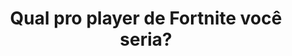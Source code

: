 ---
type: test
title: Qual pro player de Fortnite você seria?
game: Fortnite
image:
  name: Fortnite Pro Players
  src: ../../static/assets/images/fortnite-competitivo.jpeg
featured: true

questions:
  -
    id: 7d69e2d6-dded-4d73-8ee4-77f598218866
    title: Qual a sua escopeta favorita?
    options:
      -
        key: A
        text: Pump
      -
        key: B
        text: Tática
      -
        key: C
        text: Combate
      -
        key: D
        text: Tambor
  -
    id: de53b91e-fb9b-4885-9fce-f825ebbf1e6d
    title: Em qual temporada você começou a jogar?
    options:
      -
        key: A
        text: Temporada 1, 2 ou 3
      -
        key: B
        text: Temporada 4, 5 ou 6
      -
        key: C
        text: Temporada 7, 8 ou 9
      -
        key: D
        text:  'Capítulo 2: Temporada 1'
  -
    id: 40b52bc1-efb8-4d41-a47b-969b4378ff04
    title: Qual o seu time brasileiro preferido?
    options:
      -
        key: A
        text: Cloud 9
      -
        key: B
        text: The Boys
      -
        key: C
        text: RED Canids
      -
        key: D
        text: DC Team
  -
    id: 9d1ae521-5004-4ea8-a1b6-ca26e781a820
    title: Qual o seu spot favorito?
    options:
      -
        key: A
        text: Fontes Salgadas
      -
        key: B
        text: Parque Agradável
      -
        key: C
        text: Via do Varejo
      -
        key: D
        text: Pântano Glup
  -
    id: cc09d8a9-5c9c-450b-83d3-0908a02329d4
    title: Qual seu modo de jogo preferido?
    options:
      -
        key: A
        text: Solo
      -
        key: B
        text: Duo
      -
        key: C
        text: Trio
      -
        key: D
        text: Squad
        
result:
  statement:
    final: Você seria
    share: Eu seria %s! E você, qual pro player de Fortnite você seria?

  items:
    -
      id: b8d723ec-c8dd-4ca1-ad81-a634067bda08
      title: Igor "drakoNz" Fernandes
      image:
        name: Igor Fernandes
        src: ../../static/assets/images/igor-fernandes.jpg
    -
      id: f7780242-43b0-4324-a33d-850cbb6f5082
      title: Nicolas "Nicks" Polonio
      image:
        name: Nicolas Polonio
        src: ../../static/assets/images/nicolas-polonio.jpg
    -
      id: 252aa0f8-52c8-4195-8d7c-c0f26079d244
      title: Gabriel "MasteerXD" Marques
      image:
        name: Gabriel Marques
        src: ../../static/assets/images/gabriel-marques.jpg
    -
      id: af197dcd-64ea-4097-b6e7-b0d4308b869e
      title: Patrick "blackoutz" Garcia
      image:
        name: Patrick Garcia
        src: ../../static/assets/images/patrick-garcia.jpg
    -
      id: c97fe387-dba8-4484-8a0b-a6b4a57eee0b
      title: Leonardo "leleo" Dametto
      image:
        name: Leonardo Dametto
        src: ../../static/assets/images/leonardo-dametto.jpg
    -
      id: d80019c7-e6d8-4237-ba01-f71a6dce9617
      title: Thales "Pulgaboy" Henrique
      image:
        name: Thales Henrique
        src: ../../static/assets/images/thales-henrique.jpg
    -
      id: 214a8896-ef64-4677-9bf0-342ba736b618
      title: Rodrigo "Avlr" Avelar
      image:
        name: Rodrigo Avelar
        src: ../../static/assets/images/rodrigo-avelar.jpg
    -
      id: fe7bd473-5c02-40e3-a917-3cdb01975b56
      title: Henrique "kurtz" Kurtz
      image:
        name: Henrique Kurtz
        src: ../../static/assets/images/henrique-kurtz.jpg
    -
      id: a2da94ee-83d3-47de-bafb-18ed777d1979
      title: Fabio "Faah" Henrique
      image:
        name: Fabio Henrique
        src: ../../static/assets/images/fabio-henrique.jpg
    -
      id: e9982abe-f587-4872-84dd-e80743ca1c2a
      title: Gustavo "technoviking46" Trevisan
      image:
        name: Gustavo Trevisan
        src: ../../static/assets/images/gustavo-trevisan.jpg
---